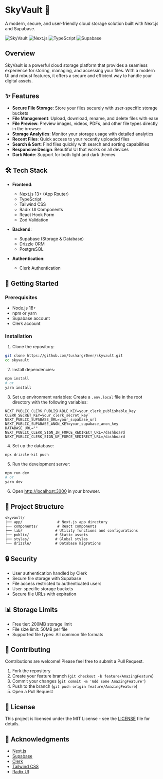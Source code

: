 # SkyVault 🚀

A modern, secure, and user-friendly cloud storage solution built with Next.js and Supabase.

![SkyVault](https://img.shields.io/badge/SkyVault-Cloud%20Storage-blue)
![Next.js](https://img.shields.io/badge/Next.js-13-black)
![TypeScript](https://img.shields.io/badge/TypeScript-5-blue)
![Supabase](https://img.shields.io/badge/Supabase-Storage-orange)

## Overview

SkyVault is a powerful cloud storage platform that provides a seamless experience for storing, managing, and accessing your files. With a modern UI and robust features, it offers a secure and efficient way to handle your digital assets.

## ✨ Features

- **Secure File Storage**: Store your files securely with user-specific storage buckets
- **File Management**: Upload, download, rename, and delete files with ease
- **File Preview**: Preview images, videos, PDFs, and other file types directly in the browser
- **Storage Analytics**: Monitor your storage usage with detailed analytics
- **Recent Files**: Quick access to your recently uploaded files
- **Search & Sort**: Find files quickly with search and sorting capabilities
- **Responsive Design**: Beautiful UI that works on all devices
- **Dark Mode**: Support for both light and dark themes

## 🛠️ Tech Stack

- **Frontend**:

  - Next.js 13+ (App Router)
  - TypeScript
  - Tailwind CSS
  - Radix UI Components
  - React Hook Form
  - Zod Validation

- **Backend**:

  - Supabase (Storage & Database)
  - Drizzle ORM
  - PostgreSQL

- **Authentication**:
  - Clerk Authentication

## 🚀 Getting Started

### Prerequisites

- Node.js 18+
- npm or yarn
- Supabase account
- Clerk account

### Installation

1. Clone the repository:

```bash
git clone https://github.com/tushargr0ver/skyvault.git
cd skyvault
```

2. Install dependencies:

```bash
npm install
# or
yarn install
```

3. Set up environment variables:
   Create a `.env.local` file in the root directory with the following variables:

```env
NEXT_PUBLIC_CLERK_PUBLISHABLE_KEY=your_clerk_publishable_key
CLERK_SECRET_KEY=your_clerk_secret_key
NEXT_PUBLIC_SUPABASE_URL=your_supabase_url
NEXT_PUBLIC_SUPABASE_ANON_KEY=your_supabase_anon_key
DATABASE_URL=""
NEXT_PUBLIC_CLERK_SIGN_IN_FORCE_REDIRECT_URL=/dashboard
NEXT_PUBLIC_CLERK_SIGN_UP_FORCE_REDIRECT_URL=/dashboard
```

4. Set up the database:

```bash
npx drizzle-kit push
```

5. Run the development server:

```bash
npm run dev
# or
yarn dev
```

6. Open [http://localhost:3000](http://localhost:3000) in your browser.

## 📁 Project Structure

```
skyvault/
├── app/                # Next.js app directory
├── components/         # React components
├── lib/               # Utility functions and configurations
├── public/            # Static assets
├── styles/            # Global styles
└── drizzle/           # Database migrations
```

## 🔒 Security

- User authentication handled by Clerk
- Secure file storage with Supabase
- File access restricted to authenticated users
- User-specific storage buckets
- Secure file URLs with expiration

## 📊 Storage Limits

- Free tier: 200MB storage limit
- File size limit: 50MB per file
- Supported file types: All common file formats

## 🤝 Contributing

Contributions are welcome! Please feel free to submit a Pull Request.

1. Fork the repository
2. Create your feature branch (`git checkout -b feature/AmazingFeature`)
3. Commit your changes (`git commit -m 'Add some AmazingFeature'`)
4. Push to the branch (`git push origin feature/AmazingFeature`)
5. Open a Pull Request

## 📝 License

This project is licensed under the MIT License - see the [LICENSE](LICENSE) file for details.

## 🙏 Acknowledgments

- [Next.js](https://nextjs.org/)
- [Supabase](https://supabase.com/)
- [Clerk](https://clerk.com/)
- [Tailwind CSS](https://tailwindcss.com/)
- [Radix UI](https://www.radix-ui.com/)
